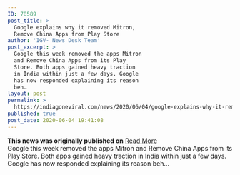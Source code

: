 ```yaml
---
ID: 78589
post_title: >
  Google explains why it removed Mitron,
  Remove China Apps from Play Store
author: 'IGV- News Desk Team'
post_excerpt: >
  Google this week removed the apps Mitron
  and Remove China Apps from its Play
  Store. Both apps gained heavy traction
  in India within just a few days. Google
  has now responded explaining its reason
  beh…
layout: post
permalink: >
  https://indiagoneviral.com/news/2020/06/04/google-explains-why-it-removed-mitron-remove-china-apps-from-play-store/78589/india-gone-viral/
published: true
post_date: 2020-06-04 19:41:08
---
```

<b>This news was originally published on</b> <a href="https://tech.hindustantimes.com/tech/news/google-explains-why-it-removed-mitron-remove-china-apps-from-play-store-71591266397152.html" class="button purchase" rel="nofollow noopener noreferrer" target="_blank">Read More</a> <br/>Google this week removed the apps Mitron and Remove China Apps from its Play Store. Both apps gained heavy traction in India within just a few days. Google has now responded explaining its reason beh…